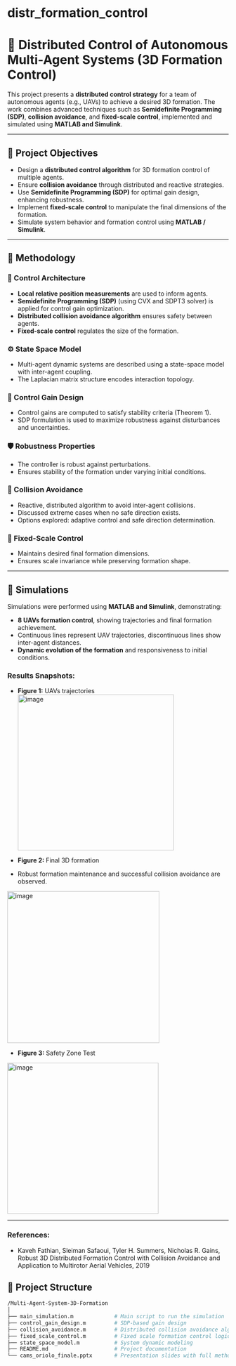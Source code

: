# distr_formation_control
# 🚁 Distributed Control of Autonomous Multi-Agent Systems (3D Formation Control)

This project presents a **distributed control strategy** for a team of autonomous agents (e.g., UAVs) to achieve a desired 3D formation. The work combines advanced techniques such as **Semidefinite Programming (SDP)**, **collision avoidance**, and **fixed-scale control**, implemented and simulated using **MATLAB and Simulink**.


---

## 🎯 Project Objectives

- Design a **distributed control algorithm** for 3D formation control of multiple agents.
- Ensure **collision avoidance** through distributed and reactive strategies.
- Use **Semidefinite Programming (SDP)** for optimal gain design, enhancing robustness.
- Implement **fixed-scale control** to manipulate the final dimensions of the formation.
- Simulate system behavior and formation control using **MATLAB / Simulink**.

---

## 🧩 Methodology

### 📍 Control Architecture
- **Local relative position measurements** are used to inform agents.
- **Semidefinite Programming (SDP)** (using CVX and SDPT3 solver) is applied for control gain optimization.
- **Distributed collision avoidance algorithm** ensures safety between agents.
- **Fixed-scale control** regulates the size of the formation.

### ⚙️ State Space Model
- Multi-agent dynamic systems are described using a state-space model with inter-agent coupling.
- The Laplacian matrix structure encodes interaction topology.

### 📐 Control Gain Design
- Control gains are computed to satisfy stability criteria (Theorem 1).
- SDP formulation is used to maximize robustness against disturbances and uncertainties.

### 🛡️ Robustness Properties
- The controller is robust against perturbations.
- Ensures stability of the formation under varying initial conditions.

### 🚫 Collision Avoidance
- Reactive, distributed algorithm to avoid inter-agent collisions.
- Discussed extreme cases when no safe direction exists.
- Options explored: adaptive control and safe direction determination.

### 📏 Fixed-Scale Control
- Maintains desired final formation dimensions.
- Ensures scale invariance while preserving formation shape.

---

## 🧪 Simulations

Simulations were performed using **MATLAB and Simulink**, demonstrating:
- **8 UAVs formation control**, showing trajectories and final formation achievement.
- Continuous lines represent UAV trajectories, discontinuous lines show inter-agent distances.
- **Dynamic evolution of the formation** and responsiveness to initial conditions.

### Results Snapshots:
- **Figure 1:** UAVs trajectories
  <img width="355" alt="image" src="https://github.com/user-attachments/assets/d3adf52e-9962-4807-b901-10ab05068766" />

- **Figure 2:** Final 3D formation
- Robust formation maintenance and successful collision avoidance are observed.
<img width="346" alt="image" src="https://github.com/user-attachments/assets/f9260407-4a27-42e7-bb9d-eae407087d20" />

- **Figure 3:** Safety Zone Test
<img width="344" alt="image" src="https://github.com/user-attachments/assets/0bd964f9-d6a3-4140-b4c0-94dbbcb45eab" />


---

### References:
- Kaveh Fathian, Sleiman Safaoui, Tyler H. Summers, Nicholas R. Gains, Robust 3D Distributed Formation Control with Collision Avoidance and Application to Multirotor Aerial Vehicles, 2019



## 📂 Project Structure

```bash
/Multi-Agent-System-3D-Formation
│
├── main_simulation.m             # Main script to run the simulation
├── control_gain_design.m         # SDP-based gain design
├── collision_avoidance.m         # Distributed collision avoidance algorithm
├── fixed_scale_control.m         # Fixed scale formation control logic
├── state_space_model.m           # System dynamic modeling
├── README.md                     # Project documentation
└── cams_oriolo_finale.pptx       # Presentation slides with full methodology and results
